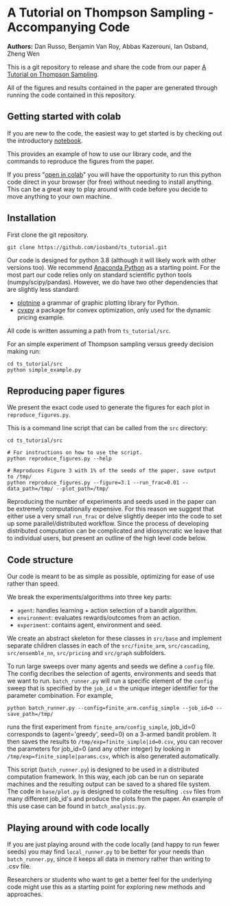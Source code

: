 A Tutorial on Thompson Sampling - Accompanying Code
===================================================

**Authors:** Dan Russo, Benjamin Van Roy, Abbas Kazerouni, Ian Osband, Zheng Wen

This is a git repository to release and share the code from our paper [A Tutorial on Thompson Sampling](https://web.stanford.edu/~bvr/pubs/TS_Tutorial.pdf).

All of the figures and results contained in the paper are generated through running the code contained in this repository.

## Getting started with colab

If you are new to the code, the easiest way to get started is by checking out the introductory [notebook](https://github.com/iosband/ts_tutorial/blob/master/ts_tutorial_intro.ipynb).

This provides an example of how to use our library code, and the commands to reproduce the figures from the paper.

If you press "[open in colab](https://colab.sandbox.google.com/github/iosband/ts_tutorial/blob/master/ts_tutorial_intro.ipynb)" you will have the opportunity to run this python code direct in your browser (for free) without needing to install anything.
This can be a great way to play around with code before you decide to move anything to your own machine.


## Installation

First clone the git repository.
```
git clone https://github.com/iosband/ts_tutorial.git
```

Our code is designed for python 3.8 (although it will likely work with other versions too).
We recommend [Anaconda Python](https://python.org/install.html) as a starting point.
For the most part our code relies only on standard scientific python tools (numpy/scipy/pandas).
However, we do have two other dependencies that are slightly less standard:

- [plotnine](https://github.com/has2k1/plotnine) a grammar of graphic plotting library for Python.
- [cvxpy](http://www.cvxpy.org/en/latest/install/index.html) a package for convex optimization, only used for the dynamic pricing example.

All code is written assuming a path from `ts_tutorial/src`.

For an simple experiment of Thompson sampling versus greedy decision making run:
```
cd ts_tutorial/src
python simple_example.py
```


## Reproducing paper figures

We present the exact code used to generate the figures for each plot in `reproduce_figures.py`.

This is a command line script that can be called from the `src` directory:
```
cd ts_tutorial/src

# For instructions on how to use the script.
python reproduce_figures.py --help

# Reproduces Figure 3 with 1% of the seeds of the paper, save output to /tmp/
python reproduce_figures.py --figure=3.1 --run_frac=0.01 --data_path=/tmp/ --plot_path=/tmp/
```

Reproducing the number of experiments and seeds used in the paper can be extremely computationally expensive.
For this reason we suggest that either use a very small `run_frac` or delve slightly deeper into the code to set up some parallel/distributed workflow.
Since the process of developing distributed computation can be complicated and idiosyncratic we leave that to individual users, but present an outline of the high level code below.

## Code structure

Our code is meant to be as simple as possible, optimizing for ease of use rather than speed.

We break the experiments/algorithms into three key parts:

- `agent`: handles learning + action selection of a bandit algorithm.
- `environment`: evaluates rewards/outcomes from an action.
- `experiment`: contains agent, environment and seed.

We create an abstract skeleton for these classes in `src/base` and implement separate children classes in each of the `src/finite_arm`, `src/cascading`, `src/ensemble_nn`, `src/pricing` and `src/graph` subfolders.

To run large sweeps over many agents and seeds we define a `config` file.
The config decribes the selection of agents, environments and seeds that we want to run.
`batch_runner.py` will run a specific element of the `config` sweep that is specified by the `job_id` = the unique integer identifier for the parameter combination.
For example,
```
python batch_runner.py --config=finite_arm.config_simple --job_id=0 --save_path=/tmp/
```

runs the first experiment from `finite_arm/config_simple`, job_id=0 corresponds to (agent='greedy', seed=0) on a 3-armed bandit problem.
It then saves the results to `/tmp/exp=finite_simple|id=0.csv`, you can recover the parameters for job_id=0 (and any other integer) by looking in `/tmp/exp=finite_simple|params.csv`, which is also generated automatically.

This script (`batch_runner.py`) is designed to be used in a distributed computation framework.
In this way, each job can be run on separate machines and the resulting output can be saved to a shared file system.
The code in `base/plot.py` is designed to collate the resulting `.csv` files from many different job_id's and produce the plots from the paper.
An example of this use case can be found in `batch_analysis.py`.


## Playing around with code locally

If you are just playing around with the code locally (and happy to run fewer seeds) you may find `local_runner.py` to be better for your needs than `batch_runner.py`, since it keeps all data in memory rather than writing to .csv file.

Researchers or students who want to get a better feel for the underlying code might use this as a starting point for exploring new methods and approaches.


